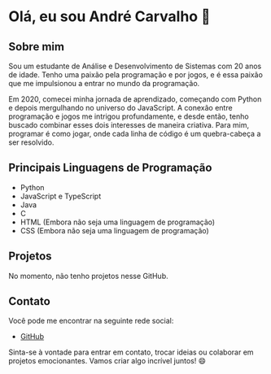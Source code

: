 # Olá, eu sou André Carvalho 👋

## Sobre mim
Sou um estudante de Análise e Desenvolvimento de Sistemas com 20 anos de idade. Tenho uma paixão pela programação e por jogos, e é essa paixão que me impulsionou a entrar no mundo da programação.

Em 2020, comecei minha jornada de aprendizado, começando com Python e depois mergulhando no universo do JavaScript. A conexão entre programação e jogos me intrigou profundamente, e desde então, tenho buscado combinar esses dois interesses de maneira criativa. Para mim, programar é como jogar, onde cada linha de código é um quebra-cabeça a ser resolvido.

## Principais Linguagens de Programação
- Python
- JavaScript e TypeScript
- Java
- C
- HTML (Embora não seja uma linguagem de programação)
- CSS (Embora não seja uma linguagem de programação)

## Projetos
No momento, não tenho projetos nesse GitHub.

## Contato
Você pode me encontrar na seguinte rede social:
- [GitHub](https://github.com/TheBOSSNX)

Sinta-se à vontade para entrar em contato, trocar ideias ou colaborar em projetos emocionantes. Vamos criar algo incrível juntos! 😄

